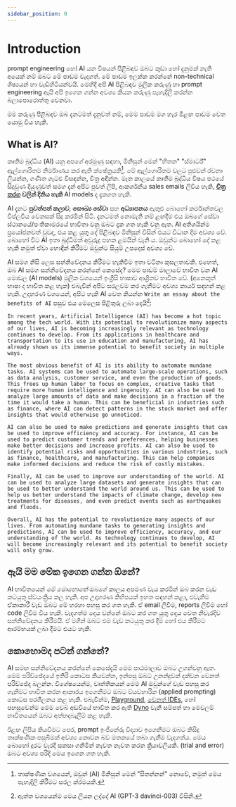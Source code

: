 ```yaml
---
sidebar_position: 0
---
```


#   Introduction

prompt engineering හෝ AI යන විෂයන් පිළිබඳව ඔබට කුඩා හෝ දැනුමක් නැති අයෙක් නම් ඔබට මේ පාඩම වැදගත්.
මේ පාඩම ඉලක්ක කරන්නේ non-technical ශිෂ්‍යයන් හා වැඩිහිටියන්වයි.
මෙහිදී අපි AI පිළිබඳව මුලික කරුණු හා prompt engineering ඇයි අපි ඉගෙන ගන්න අවශ්‍ය කියන කරුණු පැහැදිලි කරන්න බලාපොරොත්තු වෙනවා.

මම කරුණු පිළිබඳව ඔබ දැනටමත් දැනුවත් නම්, මෙම පාඩම මග හැර මීළඟ පාඩම වෙත යොමු විය හැකි.

## What is AI?

කෘතිම බුද්ධිය (AI) යනු අපගේ අරමුණු සඳහා, මිනිසුන් මෙන් "හිතන" "ස්මාර්ට්" ඇල්ගොරිතම නිර්මාණය කර ඇති ක්ෂේත්‍රයකි[^1]. මේ ඇල්ගොරිතම වලට පුළුවන් රචනා ලියන්න, ගණිත ගැටළු විසඳන්න, චිත්‍ර අඳින්න. මෑත කාලයේ කෘතීම බුද්ධිය විෂය පථයේ සිදුවුණ දියුණුවත් සමග දැන් අපිට පුවත් ලිපි, ආකර්ශනීය sales emails ලිවිය හැකි, **[චිත්‍ර තරග](https://impakter.com/art-made-by-ai-wins-fine-arts-competition/) වලින් දිනිය හැකි** AI models ද දැකගත හැකි.

AI දැනට **පුවත්පත් කලාව**, **සෞඛ්‍ය සේවා** සහ **අධ්‍යාපනය** ඇතුළු බොහෝ කර්මාන්තවල විප්ලවීය වෙනසක් සිදු කරමින් සිටි. දැනටමත් නොමැති නම් ළඟදීම එය ඔබගේ සේවා ස්ථානයේ/පංතිකාමරයේ භාවිතා වනු ඔබට දැක ගත හැකි වනු ඇත. AI අතිශයින්ම ප්‍රයෝජනවත් වුවද, එය කළ යුතු දේ පිළිබඳව මිනිසුන් විසින් එයට විධාන දීම අවශ්‍ය වේ.
බොහෝ විට AI ඉතා බුද්ධිමත් අවුරුදු පහක ළමයින් වැනි ය. ඔවුන්ට බොහෝ දේ කළ හැකි නමුත් ඒවා හොඳින් කිරීමට ඔවුන්ට සියුම් උපදෙස් අවශ්‍ය වේ.

AI සමග නිසි ලෙස සන්නිවේදනය කිරීමට හැකිවීම ඉතා වටිනා කුසලතාවකි. එහෙත්, ඔබ AI සමග සන්නිවේදනය කරන්නේ කෙසේද? 
මෙම පාඩම් මාලාවේ භාවිත වන AI මොඩල (AI models) මුලික වශයෙන් ඉංග්‍රීසි භාෂාව ආශ්‍රිතව භාවිත වේ. (අනෙකුත් භාෂා ද භාවිත කළ හැක) එබැවින් අපිට සරලවම කර ගැනීමට අවශ්‍ය කාර්ය සඳහන් කළ හැකි. උදාහරණ වශයෙන්, අපිට හැකි AI වෙත කියන්න
`Write an essay about the benefits of AI` පසුව එය මෙලෙස පිළිතුරු ලබා දෙයි[^2]:

```
In recent years, Artificial Intelligence (AI) has become a hot topic among the tech world. With its potential to revolutionize many aspects of our lives, AI is becoming increasingly relevant as technology continues to develop. From its applications in healthcare and transportation to its use in education and manufacturing, AI has already shown us its immense potential to benefit society in multiple ways.

The most obvious benefit of AI is its ability to automate mundane tasks. AI systems can be used to automate large-scale operations, such as data analysis, customer service, and even the production of goods. This frees up human labor to focus on complex, creative tasks that require more human intelligence and ingenuity. AI can also be used to analyze large amounts of data and make decisions in a fraction of the time it would take a human. This can be beneficial in industries such as finance, where AI can detect patterns in the stock market and offer insights that would otherwise go unnoticed.

AI can also be used to make predictions and generate insights that can be used to improve efficiency and accuracy. For instance, AI can be used to predict customer trends and preferences, helping businesses make better decisions and increase profits. AI can also be used to identify potential risks and opportunities in various industries, such as finance, healthcare, and manufacturing. This can help companies make informed decisions and reduce the risk of costly mistakes.

Finally, AI can be used to improve our understanding of the world. AI can be used to analyze large datasets and generate insights that can be used to better understand the world around us. This can be used to help us better understand the impacts of climate change, develop new treatments for diseases, and even predict events such as earthquakes and floods.

Overall, AI has the potential to revolutionize many aspects of our lives. From automating mundane tasks to generating insights and predictions, AI can be used to improve efficiency, accuracy, and our understanding of the world. As technology continues to develop, AI will become increasingly relevant and its potential to benefit society will only grow.
```

## ඇයි මම මේක ඉගෙන ගන්න ඕනේ?

AI භාවිතයෙන් *මේ මොහොතේ* ඔබගේ කාලය අපමණ වැය කරමින් ඔබ කරන වැඩ කටයුතු ස්වයංක්‍රිය කල හැකි.
අප උදාහරණ කිහිපයක් ඉහත සඳහන් කළා, එවැනිම ඒකාකාරී වැඩ ඔබට මේ හරහා පහසු කර ගත හැකි.
ඒ email ලිවිම, reports ලිවිම හෝ code ලිවිම විය හැකි. වැදගත්ම දෙය වන්නේ ඔබට කර ගත යුතු දෙය වෙත නිවැරදිව සන්නිවේදනය කිරීමයි. ඒ මගින් ඔබට එම වැඩ කටයුතු කර දීම හෝ එය කිරීමට ආරම්භයක් ලබා දීමට එයට හැකි. 

## කොහොමද පටන් ගන්නේ?

AI සමඟ සන්නිවේදනය කරන්නේ කෙසේදැයි මෙම පාඨමාලාව ඔබට උගන්වනු ඇත.
මෙම පරිච්ඡේදයේ ඉතිරි කොටස කියවන්න, ඉන්පසු ඔබට උනන්දුවක් දක්වන වෙනත් පරිච්ඡේද බලන්න.
විශේෂයෙන්ම, වෘත්තිකයන් මෙම AI ඔවුන්ගේ වැඩ පහසු කර ගැනීමට භාවිත කරන ආකාරය ඉගෙනීමට ඔබට ව්යවහාරික (applied prompting) කොටස පරශිලනය කළ හැකි. එබැවින්ම, [Playground](https://beta.openai.com/playground), [වෙනත් IDEs](https://learnprompting.org/docs/tooling/IDEs/intro), හෝ පහසුවෙන්ම මෙම වෙබ් අඩවියේ භාවිත කර ඇති [Dyno](https://trydyno.com) වැනි සම්පත් හා මෙවලම් භාවිතයෙන් ඔබට අත්හදාබැලීම් කළ හැකි.

ඊළඟ ලිපිය කියවීමට පෙර, prompt ඉංජිනේරු විද්‍යාව ඉගෙනීමට ඔබට කිසිදු තාක්ෂණික පසුබිමක් අවශ්‍ය නොවන බව මතකයේ තබා ගැනීම වැදගත්ය.
මෙය බොහෝ දුරට වැරදි සකසා ගනිමින් නැවත නැවත කරන ක්‍රියාවලියකි. (trial and error) ඔබට අවශ්‍ය පරිදි මෙය ඉගෙන ගත හැකි.


[^1]: තාක්ෂණික වශයෙන්, ඔවුන් (AI) මිනිසුන් මෙන් "සිතන්නන්" නොවේ, නමුත් මෙය පැහැදිලි කිරීමට සරල ක්රමයකි.
[^2]: ඇත්ත වශයෙන්ම මෙය ලියන ලද්දේ AI (GPT-3 davinci-003) විසිනි.